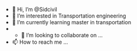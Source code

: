 - 👋 Hi, I’m @Sidcivil
- 👀 I’m interested in Transportation engineering 
- 🌱 I’m currently learning master in transportation
- - 💞️ I’m looking to collaborate on ...
- 📫 How to reach me ...

<!---
Sidcivil/Sidcivil is a ✨ special ✨ repository because its `README.md` (this file) appears on your GitHub profile.
You can click the Preview link to take a look at your changes.
--->
